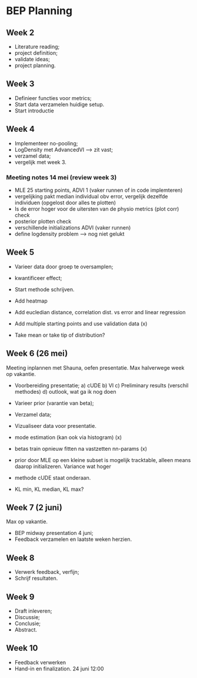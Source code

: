 # BEP Planning

## Week 2

- Literature reading;
- project definition;
- validate ideas;
- project planning.

## Week 3

- Definieer functies voor metrics;
- Start data verzamelen huidige setup.
- Start introductie

## Week 4

- Implementeer no-pooling;
- LogDensity met AdvancedVI --> zit vast;
- verzamel data;
- vergelijk met week 3.

### Meeting notes 14 mei (review week 3)

- MLE 25 starting points, ADVI 1 (vaker runnen of in code implemteren)
- vergelijking pakt median individual obv error, vergelijk dezelfde individuen (opgelost door alles te plotten)
- Is de error hoger voor de uitersten van de physio metrics (plot corr) check
- posterior plotten check
- verschillende initializations ADVI (vaker runnen)
- define logdensity problem --> nog niet gelukt

## Week 5

- Varieer data door groep te oversamplen;
- kwantificeer effect;
- Start methode schrijven.

- Add heatmap
- Add eucledian distance, correlation dist. vs error and linear regression
- Add multiple starting points and use validation data (x)
- Take mean or take tip of distribution?

## Week 6 (26 mei)

Meeting inplannen met Shauna, oefen presentatie.
Max halverwege week op vakantie.

- Voorbereiding presentatie;
    a) cUDE
    b) VI
    c) Preliminary results (verschil methodes)
    d) outlook, wat ga ik nog doen
- Varieer prior (varantie van beta);
- Verzamel data;
- Vizualiseer data voor presentatie.

- mode estimation (kan ook via histogram) (x)
- betas train opnieuw fitten na vastzetten nn-params (x)
- prior door MLE op een kleine subset is mogelijk tracktable, alleen means daarop initializeren. Variance wat hoger
- methode cUDE staat onderaan.
- KL min, KL median, KL max?

## Week 7 (2 juni)

Max op vakantie.

- BEP midway presentation 4 juni;
- Feedback verzamelen en laatste weken herzien.

## Week 8

- Verwerk feedback, verfijn;
- Schrijf resultaten.

## Week 9

- Draft inleveren;
- Discussie;
- Conclusie;
- Abstract.

## Week 10

- Feedback verwerken
- Hand-in en finalization. 24 juni 12:00
